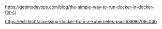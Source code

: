 https://getintodevops.com/blog/the-simple-way-to-run-docker-in-docker-for-ci   
   
https://estl.tech/accessing-docker-from-a-kubernetes-pod-68996709c04b   
